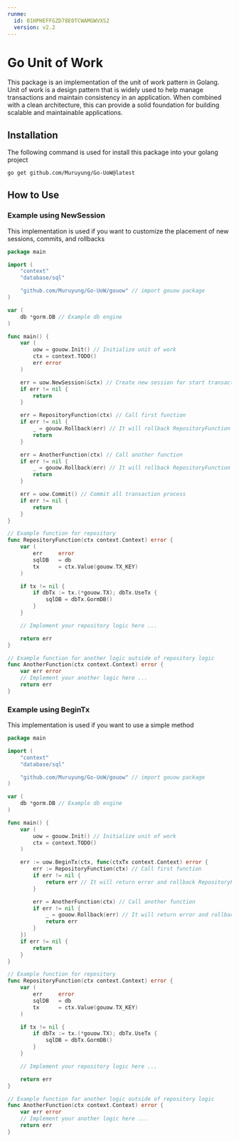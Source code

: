 ```yaml
---
runme:
  id: 01HPHEFFGZD78E0TCWAMGWVXS2
  version: v2.2
---
```


# Go Unit of Work

This package is an implementation of the unit of work pattern in Golang. Unit of work is a design pattern that is widely used to help manage transactions and maintain consistency in an application. When combined with a clean architecture, this can provide a solid foundation for building scalable and maintainable applications.

## Installation

The following command is used for install this package into your golang project

```sh {"id":"01HPHEV9G90PX9TPJ213BXQXCJ"}
go get github.com/Muruyung/Go-UoW@latest
```

## How to Use

### Example using NewSession

This implementation is used if you want to customize the placement of new sessions, commits, and rollbacks

```go {"id":"01HPHFAYKN8ADEGSD38EPPNGVX"}
package main

import (
	"context"
	"database/sql"

	"github.com/Muruyung/Go-UoW/gouow" // import gouow package
)

var (
	db *gorm.DB // Example db engine
)

func main() {
	var (
		uow = gouow.Init() // Initialize unit of work
		ctx = context.TODO()
		err error
	)

	err = uow.NewSession(&ctx) // Create new session for start transaction
	if err != nil {
		return
	}

	err = RepositoryFunction(ctx) // Call first function
	if err != nil {
		_ = gouow.Rollback(err) // It will rollback RepositoryFunction if there is an error
		return
	}

	err = AnotherFunction(ctx) // Call another function
	if err != nil {
		_ = gouow.Rollback(err) // It will rollback RepositoryFunction and AnotherFunction if there is an error
		return
	}

	err = uow.Commit() // Commit all transaction process
	if err != nil {
		return
	}
}

// Example function for repository
func RepositoryFunction(ctx context.Context) error {
	var (
		err		error
		sqlDB	= db
		tx		= ctx.Value(gouow.TX_KEY)
	)

	if tx != nil {
		if dbTx := tx.(*gouow.TX); dbTx.UseTx {
			sqlDB = dbTx.GormDB()
		}
	}

	// Implement your repository logic here ...

	return err
}

// Example function for another logic outside of repository logic
func AnotherFunction(ctx context.Context) error {
	var err error
	// Implement your another logic here ...
	return err
}
```

### Example using BeginTx

This implementation is used if you want to use a simple method

```go {"id":"01HPHGYZPQ2EXZ99C03VSQT0TT"}
package main

import (
	"context"
	"database/sql"

	"github.com/Muruyung/Go-UoW/gouow" // import gouow package
)

var (
	db *gorm.DB // Example db engine
)

func main() {
	var (
		uow = gouow.Init() // Initialize unit of work
		ctx = context.TODO()
	)

	err := uow.BeginTx(ctx, func(ctxTx context.Context) error {
		err := RepositoryFunction(ctx) // Call first function
		if err != nil {
			return err // It will return error and rollback RepositoryFunction
		}

		err = AnotherFunction(ctx) // Call another function
		if err != nil {
			_ = gouow.Rollback(err) // It will return error and rollback RepositoryFunction and AnotherFunction
			return err
		}
	})
	if err != nil {
		return
	}
}

// Example function for repository
func RepositoryFunction(ctx context.Context) error {
	var (
		err		error
		sqlDB	= db
		tx		= ctx.Value(gouow.TX_KEY)
	)

	if tx != nil {
		if dbTx := tx.(*gouow.TX); dbTx.UseTx {
			sqlDB = dbTx.GormDB()
		}
	}

	// Implement your repository logic here ...

	return err
}

// Example function for another logic outside of repository logic
func AnotherFunction(ctx context.Context) error {
	var err error
	// Implement your another logic here ...
	return err
}
```
